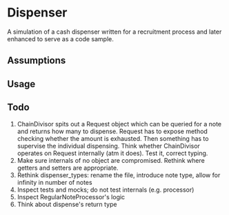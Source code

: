 # Dispenser
A simulation of a cash dispenser written for a recruitment process and
later enhanced to serve as a code sample.

## Assumptions

## Usage

## Todo
1. ChainDivisor spits out a Request object which can be queried for a note
and returns how many to dispense. Request has to expose method checking 
whether the amount is exhausted. Then something has to supervise the
individual dispensing. Think whether ChainDivisor operates on Request
internally (atm it does). Test it, correct typing.
2. Make sure internals of no object are compromised. Rethink
where getters and setters are appropriate.
3. Rethink dispenser_types: rename the file, introduce note type,
allow for infinity in number of notes
4. Inspect tests and mocks; do not test internals (e.g. processor)
5. Inspect RegularNoteProcessor's logic
6. Think about dispense's return type